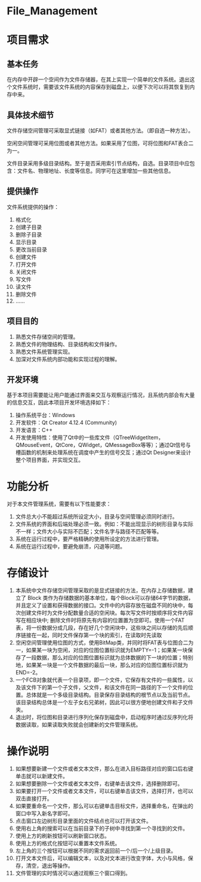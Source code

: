 # File_Management

# 项目需求
## 基本任务
在内存中开辟一个空间作为文件存储器，在其上实现一个简单的文件系统。退出这个文件系统时，需要该文件系统的内容保存到磁盘上，以便下次可以将其恢复到内存中来。

## 具体技术细节
文件存储空间管理可采取显式链接（如FAT）或者其他方法。（即自选一种方法）。

空闲空间管理可采用位图或者其他方法。如果采用了位图，可将位图和FAT表合二为一。

文件目录采用多级目录结构。至于是否采用索引节点结构，自选。目录项目中应包含：文件名、物理地址、长度等信息。同学可在这里增加一些其他信息。

## 提供操作
文件系统提供的操作：
1.	格式化
2.	创建子目录
3.	删除子目录
4.	显示目录
5.	更改当前目录
6.	创建文件
7.	打开文件
8.	关闭文件
9.	写文件
10.	读文件
11.	删除文件
12.	……

## 项目目的
1.	熟悉文件存储空间的管理。
2.	熟悉文件的物理结构、目录结构和文件操作。
3.	熟悉文件系统管理实现。
4.	加深对文件系统内部功能和实现过程的理解。

## 开发环境
基于本项目需要能让用户能通过界面来交互与观察运行情况，且系统内部会有大量的信息交互，因此本项目开发环境选择如下：
1.	操作系统平台：Windows
2.	开发软件：Qt Creator 4.12.4 (Community)
3.	开发语言：C++
4.	开发使用特性：使用了Qt中的一些库文件（QTreeWidgetItem，QMouseEvent，QtCore，QWidget，QMessageBox等等）；通过Qt信号与槽函数的机制来处理系统在调度中产生的信号交互；通过Qt Designer来设计整个项目界面，并实现交互。

# 功能分析
对于本文件管理系统，需要有以下性能要求：
1.	文件总大小不能超过系统所设定大小，目录与空间管理必须同时进行。
2.	文件系统的界面和后端处理必须一致。例如：不能出现显示的树形目录与实际不一样；文件大小与实际不匹配；文件名字与路径不匹配等等。
3.	系统在运行过程中，要严格精确的使用所设定的方法进行管理。
4.	系统在运行过程中，要避免崩溃，闪退等问题。

# 存储设计
1.	本系统中文件存储空间管理采取的是显式链接的方法，在内存上存储数据，建立了 Block 类作为存储数据的基本单位，每个Block可以存储64字节的数据，并且定义了设置和获得数据的接口。文件中的内容存放在磁盘不同的块中，每次创建文件时为文件分配数量合适的空闲块。每次写文件时按顺序将文件内容写在相应块中; 删除文件时将原先有内容的位置置为空即可。使用一个FAT表，将一份数据分成几段，存在好几个空闲块中，这些块之间以存储的先后顺序链接在一起，同时文件保存第一个块的索引，在读取时先读取
2.	空闲空间管理使用位图的方式，使用BitMap类，并同时将FAT表与位图合二为一，如果某一块为空闲，对应的位图位置标识就为EMPTY=-1；如果某一块保存了一段数据，那么对应的位图位置标识就为总体数据的下一块的位置；特别地，如果某一块是一个文件数据的最后一块，那么对应的位图位置标识就为END=-2。
3.	一个FCB对象就代表一个目录项，即一个文件，它保存有文件的一些属性，以及该文件下的第一个子文件，父文件，和该文件在同一路径的下一个文件的位置。总体就是一个多级目录结构。目录保存目录结构的根节点以及当前节点。该目录结构总体是一个左子女右兄弟树，因此可以很方便地创建文件和子文件夹。
4.	退出时，将位图和目录进行序列化保存到磁盘中，启动程序时通过反序列化将数据读取，如果读取失败就会创建新的文件管理系统。

# 操作说明
1.	如果想要新建一个文件或者文本文件，那么在进入目标路径对应的窗口后右键单击就可以新建文件。
2.	如果想要删除一个文件或者文本文件，右键单击该文件，选择删除即可。
3.	如果要打开一个文件或者文本文件，可以右键单击该文件，选择打开，也可以双击直接打开。
4.	如果要重命名一个文件，那么可以右键单击目标文件，选择重命名，在弹出的窗口中写入新名字即可。
5.	点击窗口左边树形目录里面的文件结点也可以打开该文件。
6.	使用右上角的搜索可以在当前目录下的子树中寻找到第一个寻找到的文件。
7.	使用上方的刷新按钮可以刷新窗口状态。
8.	使用上方的格式化按钮可以重置本文件系统。
9.	左上角的三个按钮可以根据不同的需求返回前一个/后一个/上级目录。
10.	打开文本文件后，可以编辑文本，以及对文本进行改变字体，大小与风格，保存，清空，退出等操作。
11.	文件管理的实时情况可以通过观察三个窗口得到。
